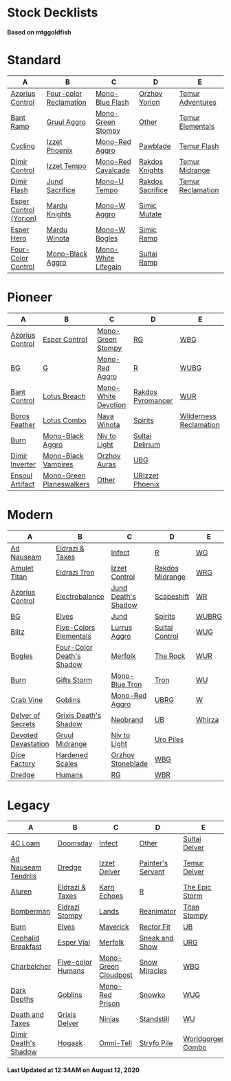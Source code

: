# Stock Decklists
#### Based on mtggoldfish


# Standard

|                                        A                                         |                                       B                                        |                                    C                                     |                                 D                                  |                                  E                                   |
|----------------------------------------------------------------------------------|--------------------------------------------------------------------------------|--------------------------------------------------------------------------|--------------------------------------------------------------------|----------------------------------------------------------------------|
|[Azorius Control](./mtggoldfish/Standard/decks/Azorius_Control.md)                |[Four-color Reclamation](./mtggoldfish/Standard/decks/Four-color_Reclamation.md)|[Mono-Blue Flash](./mtggoldfish/Standard/decks/Mono-Blue_Flash.md)        |[Orzhov Yorion](./mtggoldfish/Standard/decks/Orzhov_Yorion.md)      |[Temur Adventures](./mtggoldfish/Standard/decks/Temur_Adventures.md)  |
|[Bant Ramp](./mtggoldfish/Standard/decks/Bant_Ramp.md)                            |[Gruul Aggro](./mtggoldfish/Standard/decks/Gruul_Aggro.md)                      |[Mono-Green Stompy](./mtggoldfish/Standard/decks/Mono-Green_Stompy.md)    |[Other](./mtggoldfish/Standard/decks/Other.md)                      |[Temur Elementals](./mtggoldfish/Standard/decks/Temur_Elementals.md)  |
|[Cycling](./mtggoldfish/Standard/decks/Cycling.md)                                |[Izzet Phoenix](./mtggoldfish/Standard/decks/Izzet_Phoenix.md)                  |[Mono-Red Aggro](./mtggoldfish/Standard/decks/Mono-Red_Aggro.md)          |[Pawblade](./mtggoldfish/Standard/decks/Pawblade.md)                |[Temur Flash](./mtggoldfish/Standard/decks/Temur_Flash.md)            |
|[Dimir Control](./mtggoldfish/Standard/decks/Dimir_Control.md)                    |[Izzet Tempo](./mtggoldfish/Standard/decks/Izzet_Tempo.md)                      |[Mono-Red Cavalcade](./mtggoldfish/Standard/decks/Mono-Red_Cavalcade.md)  |[Rakdos Knights](./mtggoldfish/Standard/decks/Rakdos_Knights.md)    |[Temur Midrange](./mtggoldfish/Standard/decks/Temur_Midrange.md)      |
|[Dimir Flash](./mtggoldfish/Standard/decks/Dimir_Flash.md)                        |[Jund Sacrifice](./mtggoldfish/Standard/decks/Jund_Sacrifice.md)                |[Mono-U Tempo](./mtggoldfish/Standard/decks/Mono-U_Tempo.md)              |[Rakdos Sacrifice](./mtggoldfish/Standard/decks/Rakdos_Sacrifice.md)|[Temur Reclamation](./mtggoldfish/Standard/decks/Temur_Reclamation.md)|
|[Esper Control  (Yorion)](./mtggoldfish/Standard/decks/Esper_Control__(Yorion).md)|[Mardu Knights](./mtggoldfish/Standard/decks/Mardu_Knights.md)                  |[Mono-W Aggro](./mtggoldfish/Standard/decks/Mono-W_Aggro.md)              |[Simic Mutate](./mtggoldfish/Standard/decks/Simic_Mutate.md)        |                                                                      |
|[Esper Hero](./mtggoldfish/Standard/decks/Esper_Hero.md)                          |[Mardu Winota](./mtggoldfish/Standard/decks/Mardu_Winota.md)                    |[Mono-W Bogles](./mtggoldfish/Standard/decks/Mono-W_Bogles.md)            |[Simic Ramp](./mtggoldfish/Standard/decks/Simic_Ramp.md)            |                                                                      |
|[Four-Color Control](./mtggoldfish/Standard/decks/Four-Color_Control.md)          |[Mono-Black Aggro](./mtggoldfish/Standard/decks/Mono-Black_Aggro.md)            |[Mono-White Lifegain](./mtggoldfish/Standard/decks/Mono-White_Lifegain.md)|[Sultai Ramp](./mtggoldfish/Standard/decks/Sultai_Ramp.md)          |                                                                      |


# Pioneer

|                                A                                |                                         B                                         |                                    C                                    |                                  D                                  |                                       E                                       |
|-----------------------------------------------------------------|-----------------------------------------------------------------------------------|-------------------------------------------------------------------------|---------------------------------------------------------------------|-------------------------------------------------------------------------------|
|[Azorius Control](./mtggoldfish/Pioneer/decks/Azorius_Control.md)|[Esper Control](./mtggoldfish/Pioneer/decks/Esper_Control.md)                      |[Mono-Green Stompy](./mtggoldfish/Pioneer/decks/Mono-Green_Stompy.md)    |[RG](./mtggoldfish/Pioneer/decks/RG.md)                              |[WBG](./mtggoldfish/Pioneer/decks/WBG.md)                                      |
|[BG](./mtggoldfish/Pioneer/decks/BG.md)                          |[G](./mtggoldfish/Pioneer/decks/G.md)                                              |[Mono-Red Aggro](./mtggoldfish/Pioneer/decks/Mono-Red_Aggro.md)          |[R](./mtggoldfish/Pioneer/decks/R.md)                                |[WUBG](./mtggoldfish/Pioneer/decks/WUBG.md)                                    |
|[Bant Control](./mtggoldfish/Pioneer/decks/Bant_Control.md)      |[Lotus Breach](./mtggoldfish/Pioneer/decks/Lotus_Breach.md)                        |[Mono-White Devotion](./mtggoldfish/Pioneer/decks/Mono-White_Devotion.md)|[Rakdos Pyromancer](./mtggoldfish/Pioneer/decks/Rakdos_Pyromancer.md)|[WUR](./mtggoldfish/Pioneer/decks/WUR.md)                                      |
|[Boros Feather](./mtggoldfish/Pioneer/decks/Boros_Feather.md)    |[Lotus Combo](./mtggoldfish/Pioneer/decks/Lotus_Combo.md)                          |[Naya Winota](./mtggoldfish/Pioneer/decks/Naya_Winota.md)                |[Spirits](./mtggoldfish/Pioneer/decks/Spirits.md)                    |[Wilderness Reclamation](./mtggoldfish/Pioneer/decks/Wilderness_Reclamation.md)|
|[Burn](./mtggoldfish/Pioneer/decks/Burn.md)                      |[Mono-Black Aggro](./mtggoldfish/Pioneer/decks/Mono-Black_Aggro.md)                |[Niv to Light](./mtggoldfish/Pioneer/decks/Niv_to_Light.md)              |[Sultai Delirium](./mtggoldfish/Pioneer/decks/Sultai_Delirium.md)    |                                                                               |
|[Dimir Inverter](./mtggoldfish/Pioneer/decks/Dimir_Inverter.md)  |[Mono-Black Vampires](./mtggoldfish/Pioneer/decks/Mono-Black_Vampires.md)          |[Orzhov Auras](./mtggoldfish/Pioneer/decks/Orzhov_Auras.md)              |[UBG](./mtggoldfish/Pioneer/decks/UBG.md)                            |                                                                               |
|[Ensoul Artifact](./mtggoldfish/Pioneer/decks/Ensoul_Artifact.md)|[Mono-Green Planeswalkers](./mtggoldfish/Pioneer/decks/Mono-Green_Planeswalkers.md)|[Other](./mtggoldfish/Pioneer/decks/Other.md)                            |[URIzzet Phoenix](./mtggoldfish/Pioneer/decks/URIzzet_Phoenix.md)    |                                                                               |


# Modern

|                                   A                                    |                                         B                                          |                                   C                                    |                               D                                |                      E                       |
|------------------------------------------------------------------------|------------------------------------------------------------------------------------|------------------------------------------------------------------------|----------------------------------------------------------------|----------------------------------------------|
|[Ad Nauseam](./mtggoldfish/Modern/decks/Ad_Nauseam.md)                  |[Eldrazi & Taxes](./mtggoldfish/Modern/decks/Eldrazi_&_Taxes.md)                    |[Infect](./mtggoldfish/Modern/decks/Infect.md)                          |[R](./mtggoldfish/Modern/decks/R.md)                            |[WG](./mtggoldfish/Modern/decks/WG.md)        |
|[Amulet Titan](./mtggoldfish/Modern/decks/Amulet_Titan.md)              |[Eldrazi Tron](./mtggoldfish/Modern/decks/Eldrazi_Tron.md)                          |[Izzet Control](./mtggoldfish/Modern/decks/Izzet_Control.md)            |[Rakdos Midrange](./mtggoldfish/Modern/decks/Rakdos_Midrange.md)|[WRG](./mtggoldfish/Modern/decks/WRG.md)      |
|[Azorius Control](./mtggoldfish/Modern/decks/Azorius_Control.md)        |[Electrobalance](./mtggoldfish/Modern/decks/Electrobalance.md)                      |[Jund Death's Shadow](./mtggoldfish/Modern/decks/Jund_Death's_Shadow.md)|[Scapeshift](./mtggoldfish/Modern/decks/Scapeshift.md)          |[WR](./mtggoldfish/Modern/decks/WR.md)        |
|[BG](./mtggoldfish/Modern/decks/BG.md)                                  |[Elves](./mtggoldfish/Modern/decks/Elves.md)                                        |[Jund](./mtggoldfish/Modern/decks/Jund.md)                              |[Spirits](./mtggoldfish/Modern/decks/Spirits.md)                |[WUBRG](./mtggoldfish/Modern/decks/WUBRG.md)  |
|[Blitz](./mtggoldfish/Modern/decks/Blitz.md)                            |[Five-Colors Elementals](./mtggoldfish/Modern/decks/Five-Colors_Elementals.md)      |[Lurrus Aggro](./mtggoldfish/Modern/decks/Lurrus_Aggro.md)              |[Sultai Control](./mtggoldfish/Modern/decks/Sultai_Control.md)  |[WUG](./mtggoldfish/Modern/decks/WUG.md)      |
|[Bogles](./mtggoldfish/Modern/decks/Bogles.md)                          |[Four-Color Death's Shadow](./mtggoldfish/Modern/decks/Four-Color_Death's_Shadow.md)|[Merfolk](./mtggoldfish/Modern/decks/Merfolk.md)                        |[The Rock](./mtggoldfish/Modern/decks/The_Rock.md)              |[WUR](./mtggoldfish/Modern/decks/WUR.md)      |
|[Burn](./mtggoldfish/Modern/decks/Burn.md)                              |[Gifts Storm](./mtggoldfish/Modern/decks/Gifts_Storm.md)                            |[Mono-Blue Tron](./mtggoldfish/Modern/decks/Mono-Blue_Tron.md)          |[Tron](./mtggoldfish/Modern/decks/Tron.md)                      |[WU](./mtggoldfish/Modern/decks/WU.md)        |
|[Crab Vine](./mtggoldfish/Modern/decks/Crab_Vine.md)                    |[Goblins](./mtggoldfish/Modern/decks/Goblins.md)                                    |[Mono-Red Aggro](./mtggoldfish/Modern/decks/Mono-Red_Aggro.md)          |[UBRG](./mtggoldfish/Modern/decks/UBRG.md)                      |[W](./mtggoldfish/Modern/decks/W.md)          |
|[Delver of Secrets](./mtggoldfish/Modern/decks/Delver_of_Secrets.md)    |[Grixis Death's Shadow](./mtggoldfish/Modern/decks/Grixis_Death's_Shadow.md)        |[Neobrand](./mtggoldfish/Modern/decks/Neobrand.md)                      |[UB](./mtggoldfish/Modern/decks/UB.md)                          |[Whirza](./mtggoldfish/Modern/decks/Whirza.md)|
|[Devoted Devastation](./mtggoldfish/Modern/decks/Devoted_Devastation.md)|[Gruul Midrange](./mtggoldfish/Modern/decks/Gruul_Midrange.md)                      |[Niv to Light](./mtggoldfish/Modern/decks/Niv_to_Light.md)              |[Uro Piles](./mtggoldfish/Modern/decks/Uro_Piles.md)            |                                              |
|[Dice Factory](./mtggoldfish/Modern/decks/Dice_Factory.md)              |[Hardened Scales](./mtggoldfish/Modern/decks/Hardened_Scales.md)                    |[Orzhov Stoneblade](./mtggoldfish/Modern/decks/Orzhov_Stoneblade.md)    |[WBG](./mtggoldfish/Modern/decks/WBG.md)                        |                                              |
|[Dredge](./mtggoldfish/Modern/decks/Dredge.md)                          |[Humans](./mtggoldfish/Modern/decks/Humans.md)                                      |[RG](./mtggoldfish/Modern/decks/RG.md)                                  |[WBR](./mtggoldfish/Modern/decks/WBR.md)                        |                                              |


# Legacy

|                                    A                                     |                                 B                                  |                                    C                                     |                                 D                                  |                                 E                                  |
|--------------------------------------------------------------------------|--------------------------------------------------------------------|--------------------------------------------------------------------------|--------------------------------------------------------------------|--------------------------------------------------------------------|
|[4C Loam](./mtggoldfish/Legacy/decks/4C_Loam.md)                          |[Doomsday](./mtggoldfish/Legacy/decks/Doomsday.md)                  |[Infect](./mtggoldfish/Legacy/decks/Infect.md)                            |[Other](./mtggoldfish/Legacy/decks/Other.md)                        |[Sultai Delver](./mtggoldfish/Legacy/decks/Sultai_Delver.md)        |
|[Ad Nauseam Tendrils](./mtggoldfish/Legacy/decks/Ad_Nauseam_Tendrils.md)  |[Dredge](./mtggoldfish/Legacy/decks/Dredge.md)                      |[Izzet Delver](./mtggoldfish/Legacy/decks/Izzet_Delver.md)                |[Painter's Servant](./mtggoldfish/Legacy/decks/Painter's_Servant.md)|[Temur Delver](./mtggoldfish/Legacy/decks/Temur_Delver.md)          |
|[Aluren](./mtggoldfish/Legacy/decks/Aluren.md)                            |[Eldrazi & Taxes](./mtggoldfish/Legacy/decks/Eldrazi_&_Taxes.md)    |[Karn Echoes](./mtggoldfish/Legacy/decks/Karn_Echoes.md)                  |[R](./mtggoldfish/Legacy/decks/R.md)                                |[The Epic Storm](./mtggoldfish/Legacy/decks/The_Epic_Storm.md)      |
|[Bomberman](./mtggoldfish/Legacy/decks/Bomberman.md)                      |[Eldrazi Stompy](./mtggoldfish/Legacy/decks/Eldrazi_Stompy.md)      |[Lands](./mtggoldfish/Legacy/decks/Lands.md)                              |[Reanimator](./mtggoldfish/Legacy/decks/Reanimator.md)              |[Titan Stompy](./mtggoldfish/Legacy/decks/Titan_Stompy.md)          |
|[Burn](./mtggoldfish/Legacy/decks/Burn.md)                                |[Elves](./mtggoldfish/Legacy/decks/Elves.md)                        |[Maverick](./mtggoldfish/Legacy/decks/Maverick.md)                        |[Rector Fit](./mtggoldfish/Legacy/decks/Rector_Fit.md)              |[UB](./mtggoldfish/Legacy/decks/UB.md)                              |
|[Cephalid Breakfast](./mtggoldfish/Legacy/decks/Cephalid_Breakfast.md)    |[Esper Vial](./mtggoldfish/Legacy/decks/Esper_Vial.md)              |[Merfolk](./mtggoldfish/Legacy/decks/Merfolk.md)                          |[Sneak and Show](./mtggoldfish/Legacy/decks/Sneak_and_Show.md)      |[URG](./mtggoldfish/Legacy/decks/URG.md)                            |
|[Charbelcher](./mtggoldfish/Legacy/decks/Charbelcher.md)                  |[Five-color Humans](./mtggoldfish/Legacy/decks/Five-color_Humans.md)|[Mono-Green Cloudpost](./mtggoldfish/Legacy/decks/Mono-Green_Cloudpost.md)|[Snow Miracles](./mtggoldfish/Legacy/decks/Snow_Miracles.md)        |[WBG](./mtggoldfish/Legacy/decks/WBG.md)                            |
|[Dark Depths](./mtggoldfish/Legacy/decks/Dark_Depths.md)                  |[Goblins](./mtggoldfish/Legacy/decks/Goblins.md)                    |[Mono-Red Prison](./mtggoldfish/Legacy/decks/Mono-Red_Prison.md)          |[Snowko](./mtggoldfish/Legacy/decks/Snowko.md)                      |[WUG](./mtggoldfish/Legacy/decks/WUG.md)                            |
|[Death and Taxes](./mtggoldfish/Legacy/decks/Death_and_Taxes.md)          |[Grixis Delver](./mtggoldfish/Legacy/decks/Grixis_Delver.md)        |[Ninjas](./mtggoldfish/Legacy/decks/Ninjas.md)                            |[Standstill](./mtggoldfish/Legacy/decks/Standstill.md)              |[WU](./mtggoldfish/Legacy/decks/WU.md)                              |
|[Dimir Death's Shadow](./mtggoldfish/Legacy/decks/Dimir_Death's_Shadow.md)|[Hogaak](./mtggoldfish/Legacy/decks/Hogaak.md)                      |[Omni-Tell](./mtggoldfish/Legacy/decks/Omni-Tell.md)                      |[Stryfo Pile](./mtggoldfish/Legacy/decks/Stryfo_Pile.md)            |[Worldgorger Combo](./mtggoldfish/Legacy/decks/Worldgorger_Combo.md)|



#### Last Updated at 12:34AM on August 12, 2020